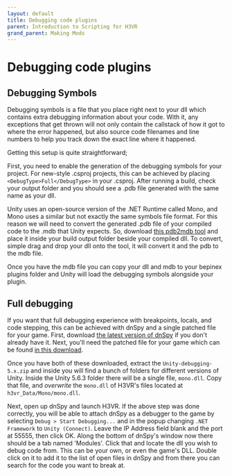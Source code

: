 ```yaml
---
layout: default
title: Debugging code plugins
parent: Introduction to Scripting for H3VR
grand_parent: Making Mods
---
```


# Debugging code plugins

## Debugging Symbols

Debugging symbols is a file that you place right next to your dll which contains extra debugging information about your code. With it, any exceptions that get thrown will not only contain the callstack of how it got to where the error happened, but also source code filenames and line numbers to help you track down the exact line where it happened.

Getting this setup is quite straightforward;

First, you need to enable the generation of the debugging symbols for your project. For new-style .csproj projects, this can be achieved by placing `<DebugType>Full</DebugType>` in your .csproj. After running a build, check your output folder and you should see a .pdb file generated with the same name as your dll.

Unity uses an open-source version of the .NET Runtime called Mono, and Mono uses a similar but not exactly the same symbols file format. For this reason we will need to convert the generated .pdb file of your compiled code to the .mdb that Unity expects. So, download [this pdb2mdb tool](https://gist.github.com/jbevain/ba23149da8369e4a966f/raw/36b3cdd4dd149ab966bbb48141ef8ee2d37c890f/pdb2mdb.exe) and place it inside your build output folder beside your compiled dll. To convert, simple drag and drop your dll onto the tool, it will convert it and the pdb to the mdb file.

Once you have the mdb file you can copy your dll and mdb to your bepinex plugins folder and Unity will load the debugging symbols alongside your plugin.

## Full debugging

If you want that full debugging experience with breakpoints, locals, and code stepping, this can be achieved with dnSpy and a single patched file for your game. First, download [the latest version of dnSpy](https://github.com/dnSpyEx/dnSpy/releases) if you don't already have it. Next, you'll need the patched file for your game which can be found [in this download](https://pixeldrain.com/l/6ceqkTSn#item=3).

Once you have both of these downloaded, extract the `Unity-debugging-5.x.zip` and inside you will find a bunch of folders for different versions of Unity. Inside the Unity 5.6.3 folder there will be a single file, `mono.dll`. Copy that file, and _overwrite_ the `mono.dll` of H3VR's files located at `h3vr_Data/Mono/mono.dll`. 

Next, open up dnSpy and launch H3VR. If the above step was done correctly, you will be able to attach dnSpy as a debugger to the game by selecting `Debug > Start Debugging...` and in the popup changing `.NET Framework` to `Unity (Connect)`. Leave the IP Address field blank and the port at 55555, then click OK. Along the bottom of dnSpy's window now there should be a tab named 'Modules'. Click that and locate the dll you wish to debug code from. This can be your own, or even the game's DLL. Double click on it to add it to the list of open files in dnSpy and from there you can search for the code you want to break at.